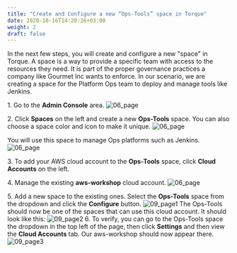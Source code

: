 ```yaml
---
title: "Create and Configure a new “Ops-Tools” space in Torque"
date: 2020-10-16T14:20:26+03:00
weight: 2
draft: false
---
```

In the next few steps, you will create and configure a new "space" in Torque. A space is a way to provide a specific team with access to the resources they need. It is part of the proper governance practices a company like Gourmet Inc wants to enforce. In our scenario, we are creating a space for the Platform Ops team to deploy and manage tools like Jenkins.

1\. Go to the __Admin Console__ area.
 ![06_page](/images/module3/admin_console_link.png)

2\. Click __Spaces__ on the left and create a new __Ops-Tools__ space. You can also choose a space color and icon to make it unique.
 ![06_page](/images/module3/06_page.png)

You will use this space to manage Ops platforms such as Jenkins. 
 ![06_page](/images/module3/07_page.png)

3\. To add your AWS cloud account to the __Ops-Tools__ space, click __Cloud Accounts__ on the left.

4\. Manage the existing __aws-workshop__ cloud account. 
![06_page](/images/module3/09_page.png)

5\. Add a new space to the existing ones. Select the __Ops-Tools__ space from the dropdown and click the __Configure__ button.
![09_page1](/images/module3/09_page_1.png)
The Ops-Tools should now be one of the spaces that can use this cloud account. It should look like this:
![09_page2](/images/module3/09_page_2.png)
6\. To verify, you can go to the Ops-Tools space the dropdown in the top left of the page, then click __Settings__ and then view the __Cloud Accounts__ tab. Our aws-workshop should now appear there. 
![09_page3](/images/module3/09_page_3.png)
